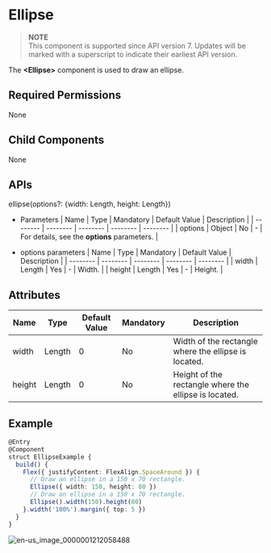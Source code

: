 # Ellipse


> **NOTE**<br>
> This component is supported since API version 7. Updates will be marked with a superscript to indicate their earliest API version.


The **&lt;Ellipse&gt;** component is used to draw an ellipse.


## Required Permissions

None


## Child Components

None


## APIs

ellipse(options?: {width: Length, height: Length})

- Parameters
  | Name | Type | Mandatory | Default Value | Description | 
  | -------- | -------- | -------- | -------- | -------- |
  | options | Object | No | - | For details, see the **options** parameters. | 

- options parameters
  | Name | Type | Mandatory | Default Value | Description | 
  | -------- | -------- | -------- | -------- | -------- |
  | width | Length | Yes | - | Width. | 
  | height | Length | Yes | - | Height. | 


## Attributes

| Name | Type | Default Value | Mandatory | Description | 
| -------- | -------- | -------- | -------- | -------- |
| width | Length | 0 | No | Width of the rectangle where the ellipse is located. | 
| height | Length | 0 | No | Height of the rectangle where the ellipse is located. | 


## Example

  
```ts
@Entry
@Component
struct EllipseExample {
  build() {
    Flex({ justifyContent: FlexAlign.SpaceAround }) {
      // Draw an ellipse in a 150 x 70 rectangle.
      Ellipse({ width: 150, height: 80 })
      // Draw an ellipse in a 150 x 70 rectangle.
      Ellipse().width(150).height(80)
    }.width('100%').margin({ top: 5 })
  }
}
```

![en-us_image_0000001212058488](figures/en-us_image_0000001212058488.png)